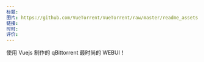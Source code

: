 ```yaml
---
标题: 
图片: https://github.com/VueTorrent/VueTorrent/raw/master/readme_assets/screenshot-desktop.png
链接: 
时时: 
评价:
---
```

使用 Vuejs 制作的 qBittorrent 最时尚的 WEBUI！
